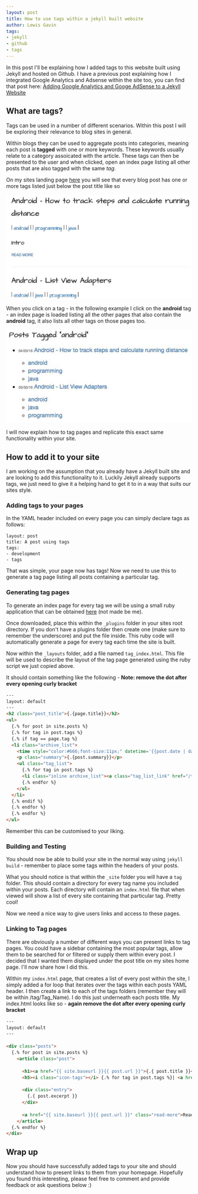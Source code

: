 ```yaml
---
layout: post
title: How to use tags within a jekyll built website
author: Lewis Gavin
tags:
- jekyll
- github
- tags
---
```


In this post I'll be explaining how I added tags to this website built using Jekyll and hosted on Github. I have a previous post explaining how I integrated Google Analytics and Adsense within the site too, you can find that post here: [Adding Google Analytics and Googe AdSense to a Jekyll Website](../Google-Analytics-Adsense)


## What are tags?

Tags can be used in a number of different scenarios. Within this post I will be exploring their relevance to blog sites in general. 

Within blogs they can be used to aggregate posts into categories, meaning each post is **tagged** with one or more keywords. These keywords usually relate to a category assoicated with the article. These tags can then be presented to the user and when clicked, open an index page listing all other posts that are also tagged with the same *tag*.

On my sites landing page [here](../) you will see that every blog post has one or more tags listed just below the post title like so

![Tags homepage](../images/Jekyll/tags_home.jpg) 

When you click on a tag - in the following example I click on the **android** tag - an index page is loaded listing all the other pages that also contain the **android** tag, it also lists all other tags on those pages too.

![Tags index](../images/Jekyll/tags_index.jpg)

I will now explain how to tag pages and replicate this exact same functionality within your site.

## How to add it to your site

I am working on the assumption that you already have a Jekyll built site and are looking to add this functionality to it. Luckily Jekyll already supports tags, we just need to give it a helping hand to get it to in a way that suits our sites style.

### Adding tags to your pages

In the YAML header included on every page you can simply declare tags as follows:

~~~
layout: post
title: A post using tags
tags:
- development
- tags
~~~

That was simple, your page now has tags! Now we need to use this to generate a tag page listing all posts containing a particular tag.

### Generating tag pages

To generate an index page for every tag we will be using a small ruby application that can be obtained [here](https://github.com/danieldevries/jekyll-tag-generator/blob/master/tag_generator.rb) (not made be me).

Once downloaded, place this within the `_plugins` folder in your sites root directory. If you don't have a plugins folder then create one (make sure to remember the underscore) and put the file inside. This ruby code will automatically generate a page for every tag each time the site is built.

Now within the `_layouts` folder, add a file named `tag_index.html`. This file will be used to describe the layout of the tag page generated using the ruby script we just copied above.

It should contain something like the following - **Note: remove the dot after every opening curly bracket**

~~~html
---
layout: default
---
<h2 class="post_title">{.{page.title}}</h2>
<ul>
  {.% for post in site.posts %}
  {.% for tag in post.tags %}
  {.% if tag == page.tag %}
  <li class="archive_list">
    <time style="color:#666;font-size:11px;" datetime='{{post.date | date: "%Y-%m-%d"}}'>{.{post.date | date: "%m/%d/%y"}}</time> <a class="archive_list_article_link" href='{{post.url}}'>{.{post.title}}</a>
    <p class="summary">{.{post.summary}}</p>
    <ul class="tag_list">
      {.% for tag in post.tags %}
      <li class="inline archive_list"><a class="tag_list_link" href="/tag/{{ tag }}">{.{ tag }}</a></li>
      {.% endfor %}
    </ul>
  </li>
  {.% endif %}
  {.% endfor %}
  {.% endfor %}
</ul>
~~~

Remember this can be customised to your liking.

### Building and Testing

You should now be able to build your site in the normal way using `jekyll build` - remember to place some tags within the headers of your posts. 

What you should notice is that within the `_site` folder you will have a `tag` folder. This should contain a directory for every tag name you included within your posts. Each directory will contain an `index.html` file that when viewed will show a list of every site containing that particular tag. Pretty cool!

Now we need a nice way to give users links and access to these pages.

### Linking to Tag pages

There are obviously a number of different ways you can present links to tag pages. You could have a sidebar containing the most popular tags, allow them to be searched for or filtered or supply them within every post. I decided that I wanted them displayed under the post title on my sites home page. I'll now share how I did this.

Within my `index.html` page, that creates a list of every post within the site, I simply added a for loop that iterates over the tags within each posts YAML header. I then create a link to each of the tags folders (remember they will be within /tag/Tag_Name). I do this just underneath each posts title. My index.html looks like so - **again remove the dot after every opening curly bracket**

~~~html
---
layout: default
---

<div class="posts">
  {.% for post in site.posts %}
    <article class="post">

      <h1><a href="{{ site.baseurl }}{{ post.url }}">{.{ post.title }}</a></h1>
      <h5><i class="icon-tags"></i> {.% for tag in post.tags %}| <a href="/tag/{{ tag }}" title="View posts tagged with &quot;{{ tag }}&quot;"><u>{.{ tag }}</u></a> |  {.% if forloop.last != true %} {.% endif %} {.% endfor %}</h5>

      <div class="entry">
        {.{ post.excerpt }}
      </div>

      <a href="{{ site.baseurl }}{{ post.url }}" class="read-more">Read More</a>
    </article>
  {.% endfor %}
</div>
~~~

## Wrap up

Now you should have successfully added tags to your site and should understand how to present links to them from your homepage. Hopefully you found this interesting, please feel free to comment and provide feedback or ask questions below :)

